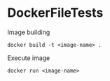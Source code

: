 # DockerFileTests

Image building
```
docker build -t <image-name> .
```
Execute image
```
docker run <image-name>
```